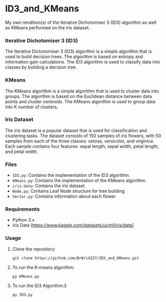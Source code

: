 # ID3_and_KMeans
My own rendition(s) of the Iterative Dichotomiser 3 (ID3) algorithm as well as KMeans performed on the iris dataset.

### Iterative Dichotomiser 3 (ID3)
The Iterative Dichotomiser 3 (ID3) algorithm is a simple algorithm that is used to build decision trees. The algorithm is based on entropy and information gain calculations. The ID3 algorithm is used to classify data into classes by building a decision tree.

### KMeans
The KMeans algorithm is a simple algorithm that is used to cluster data into groups. The algorithm is based on the Euclidean distance between data points and cluster centroids. The KMeans algorithm is used to group data into K number of clusters.

### Iris Dataset
The iris dataset is a popular dataset that is used for classification and clustering tasks. The dataset consists of 150 samples of iris flowers, with 50 samples from each of the three classes: setosa, versicolor, and virginica. Each sample contains four features: sepal length, sepal width, petal length, and petal width.

### Files
- `ID3.py`: Contains the implementation of the ID3 algorithm.
- `KMeans.py`: Contains the implementation of the KMeans algorithm.
- `iris.data`: Contains the iris dataset.
- `Node.py`: Contains Leaf Node structure for tree building
- `Vector.py`: Contains information about each flower

### Requirements
   - Python 3.x
   - Iris Data [https://www.kaggle.com/datasets/uciml/iris/data]

### Usage

1. Clone the repository:
   ```
   git clone https://github.com/BrWri4227/ID3_and_KMeans.git
2. To run the K-means algorithm:
   ```
   py KMeans.py

3. To run the ID3 Algorithm:3
   ```
   py ID3.py


